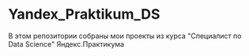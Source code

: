 # Yandex_Praktikum_DS
В этом репозитории собраны мои проекты из курса "Специалист по Data Science" Яндекс.Практикума 
